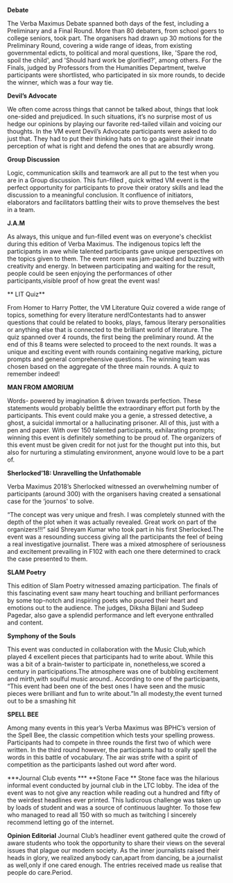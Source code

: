 <!-- TITLE: Events -->

**Debate**

The Verba Maximus Debate spanned both days of the fest, including a Preliminary and a Final Round.  More than 80 debaters, from school goers to college  seniors, took part.
The organisers had drawn up 30 motions for the Preliminary Round, covering a wide range of ideas, from existing governmental edicts, to political and moral questions, like, 'Spare the rod, spoil the child', and 'Should hard work be glorified?', among others.
For the Finals, judged by Professors from the Humanities Department, twelve participants were shortlisted, who participated in six more rounds, to decide the winner, which was a four way tie.

**Devil’s Advocate**

We often come across things that cannot be talked about, things that look one-sided and prejudiced. In such situations, it’s no surprise most of us hedge our opinions by playing our favorite red-tailed villain and voicing our thoughts. In the VM event Devil’s Advocate participants were asked to do just that. They had to put their thinking hats on to go against their innate perception of what is right and defend the ones that are absurdly wrong.

**Group Discussion**

Logic, communication skills and teamwork are all put to the test when you are in a Group discussion. This fun-filled , quick witted VM event is the perfect opportunity for participants to prove their oratory skills and lead the discussion to a meaningful conclusion. It confluence of initiators, elaborators and facilitators battling their wits to prove themselves the best in a team.  

**J.A.M**

As always, this unique and fun-filled event was on everyone's checklist during this edition of Verba Maximus. The indigenous topics left the participants in awe while talented participants gave unique perspectives on the topics given to them. The event room was jam-packed and buzzing with creativity and energy. In between participating and waiting for the result, people could be seen enjoying the performances of other participants,visible proof of how great the event was!

	
** LIT Quiz**

 From Homer to Harry Potter, the VM Literature Quiz covered a wide range of topics, something for every literature nerd!Contestants had to answer questions that could be related to books, plays, famous literary personalities or anything else that is connected to the brilliant world of literature. The quiz spanned over 4 rounds, the first being the preliminary round. At the end of this 8 teams were selected to proceed to the next rounds. It was a unique and exciting event with rounds containing negative marking, picture prompts and general comprehensive questions. The winning team was chosen based on the aggregate of the three main rounds. A quiz to remember indeed!

**MAN FROM AMORIUM**

 Words- powered by imagination & driven towards perfection. These statements would probably belittle the extraordinary effort put forth by the participants. This event could make you a genie, a stressed detective, a ghost, a suicidal immortal or a hallucinating prisoner. All of this, just with a pen and paper. With over 150 talented participants, exhilarating prompts; winning this event is definitely something to be proud of. The organizers of this event must be given credit for not just for the thought put into this, but also for nurturing a stimulating environment, anyone would love to be a part of.

**Sherlocked’18: Unravelling the Unfathomable**

Verba Maximus 2018’s Sherlocked witnessed an overwhelming number of participants (around 300) with the organisers having created a sensational case for the ‘journos' to solve.

“The concept was very unique and fresh. I was completely stunned with the depth of the plot when it was actually revealed. Great work on part of the organizers!!!” said Shreyam Kumar who took part in his first Sherlocked.The event was a resounding success giving all the participants the feel of being a real investigative journalist. There was a mixed atmosphere of seriousness and excitement prevailing in F102 with each one there determined to crack the case presented to them. 

**SLAM Poetry**

This edition of Slam Poetry witnessed amazing participation. The finals of this fascinating event saw many heart touching and brilliant performances by some top-notch and inspiring poets who poured their heart and emotions out to the audience. The judges, Diksha Bijlani and Sudeep Pagedar, also gave a splendid performance and left everyone enthralled and content. 


**Symphony of the Souls**

 This event was conducted in collaboration with the Music Club,which played 4 excellent pieces that participants had to write about. While this was a bit of a brain-twister to participate in, nonetheless,we scored a century in participations.The atmosphere was one of bubbling excitement and mirth,with soulful music around.. According to one of the participants, “This event had been one of the best ones I have seen and the music pieces were brilliant and fun to write about.”In all modesty,the event turned out to be a smashing hit

**SPELL BEE**

 Among many events in this year’s Verba Maximus was BPHC’s version of the Spell Bee, the classic competition which tests your spelling prowess. Participants had to compete in three rounds the first two of which were written. In the third round however, the participants had to orally spell the words in this battle of vocabulary. The air was strife with a spirit of competition as the participants lashed out word after word.



***Journal Club events ***
**Stone Face **
Stone face was the hilarious informal event conducted by journal club in the LTC lobby. The idea of the event was to not give any reaction while reading out a hundred and fifty of the weirdest headlines ever printed. This ludicrous challenge was taken up by loads of student and was a source of continuous laughter. To those few who managed to read all 150 with so much as twitching I sincerely recommend letting go of the internet. 

**Opinion Editorial**
 Journal Club’s headliner event gathered quite the crowd of aware students who took the opportunity to share their views on the several issues that plague our modern society. As the inner journalists raised their heads in glory, we realized anybody can,apart from dancing, be a journalist as well,only if one cared enough. The entries received made us realise that people do care.Period.





